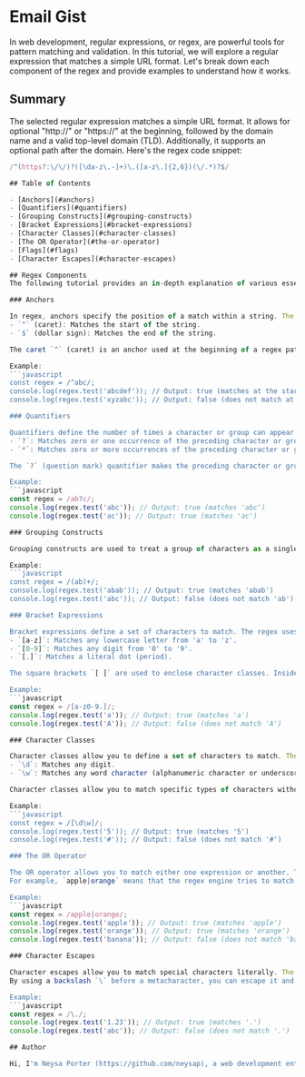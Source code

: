 # Email Gist

In web development, regular expressions, or regex, are powerful tools for pattern matching and validation. In this tutorial, we will explore a regular expression that matches a simple URL format. Let's break down each component of the regex and provide examples to understand how it works.

## Summary

The selected regular expression matches a simple URL format. It allows for optional "http://" or "https://" at the beginning, followed by the domain name and a valid top-level domain (TLD). Additionally, it supports an optional path after the domain. Here's the regex code snippet:

```javascript
/^(https?:\/\/)?([\da-z\.-]+)\.([a-z\.]{2,6})(\/.*)?$/

## Table of Contents

- [Anchors](#anchors)
- [Quantifiers](#quantifiers)
- [Grouping Constructs](#grouping-constructs)
- [Bracket Expressions](#bracket-expressions)
- [Character Classes](#character-classes)
- [The OR Operator](#the-or-operator)
- [Flags](#flags)
- [Character Escapes](#character-escapes)

## Regex Components
The following tutorial provides an in-depth explanation of various essential components that make up regular expressions (regex). Each component is described with a detailed definition, and its functionality is explained with clear examples. The section covers the following regex components.

### Anchors

In regex, anchors specify the position of a match within a string. The regex uses two anchor:
- `^` (caret): Matches the start of the string.
- `$` (dollar sign): Matches the end of the string.

The caret `^` (caret) is an anchor used at the beginning of a regex pattern and indicates that the pattern must start at the beginning of the input string. The dollar sign `$` (dollar sign) is another anchor used at the end of the regex pattern, specifying that the pattern must end at the end of the input string. Anchors are useful when you want to match patterns only at specific positions in the text.

Example:
```javascript
const regex = /^abc/;
console.log(regex.test('abcdef')); // Output: true (matches at the start)
console.log(regex.test('xyzabc')); // Output: false (does not match at the start)

### Quantifiers

Quantifiers define the number of times a character or group can appear in a match. The regex uses the `?` and `*` quantifiers:
- `?`: Matches zero or one occurrence of the preceding character or group.
- `*`: Matches zero or more occurrences of the preceding character or group.

The `?` (question mark) quantifier makes the preceding character or group optional, matching it zero or one time. The `*` (asterisk) quantifier matches the preceding character or group zero or more times. The `+` (plus sign) quantifier matches the preceding character or group one or more times. Additionally, you can use curly braces `{m, n}` to specify a range for the number of occurrences, where `m` is the minimum and `n` is the maximum.

Example:
```javascript
const regex = /ab?c/;
console.log(regex.test('abc')); // Output: true (matches 'abc')
console.log(regex.test('ac')); // Output: true (matches 'ac')

### Grouping Constructs

Grouping constructs are used to treat a group of characters as a single unit. The parentheses `( )` are used to create groups. By enclosing characters or subpatterns within parentheses, you can define a logical unit and then apply quantifiers, alternations, or other operations to that group. Grouping constructs also allow you to capture the matched content, which can be retrieved for further processing using backreferences.

Example:
```javascript
const regex = /(ab)+/;
console.log(regex.test('abab')); // Output: true (matches 'abab')
console.log(regex.test('abc')); // Output: false (does not match 'ab')

### Bracket Expressions

Bracket expressions define a set of characters to match. The regex uses brackets to define character classes:
- `[a-z]`: Matches any lowercase letter from 'a' to 'z'.
- `[0-9]`: Matches any digit from '0' to '9'.
- `[.]`: Matches a literal dot (period).

The square brackets `[ ]` are used to enclose character classes. Inside the brackets, you define a list of characters, character ranges, or predefined character classes that the regex engine will try to match. For example, `[a-z]` matches any lowercase letter, `[0-9]` matches any digit, and `[aeiou]` matches any vowel.

Example:
```javascript
const regex = /[a-z0-9.]/;
console.log(regex.test('a')); // Output: true (matches 'a')
console.log(regex.test('A')); // Output: false (does not match 'A')

### Character Classes

Character classes allow you to define a set of characters to match. The regex uses `\d` and `\w` character classes:
- `\d`: Matches any digit.
- `\w`: Matches any word character (alphanumeric character or underscore).

Character classes allow you to match specific types of characters without explicitly listing all possibilities. For instance, `\d` matches any digit, `\w` matches any word character (alphanumeric character or underscore), `\s` matches any whitespace character, `\D` matches any non-digit, `\W` matches any non-word character, and `\S` matches any non-whitespace character.

Example:
```javascript
const regex = /[\d\w]/;
console.log(regex.test('5')); // Output: true (matches '5')
console.log(regex.test('#')); // Output: false (does not match '#')

### The OR Operator

The OR operator allows you to match either one expression or another. The regex uses the `|` symbol for OR:
For example, `apple|orange` means that the regex engine tries to match either "apple" or "orange" in the input text. The OR operator is useful when you want to find multiple options for a particular pattern.

Example:
```javascript
const regex = /apple|orange/;
console.log(regex.test('apple')); // Output: true (matches 'apple')
console.log(regex.test('orange')); // Output: true (matches 'orange')
console.log(regex.test('banana')); // Output: false (does not match 'banana')

### Character Escapes

Character escapes allow you to match special characters literally. The regex uses `\.` to match a literal dot (period).
By using a backslash `\` before a metacharacter, you can escape it and match it as a literal character. For example, `\.` matches a literal dot (period) instead of serving as a wildcard to match any character. Escaping is necessary when you need to search for characters that have special meanings in regex.

Example:
```javascript
const regex = /\./;
console.log(regex.test('1.23')); // Output: true (matches '.')
console.log(regex.test('abc')); // Output: false (does not match '.')

## Author

Hi, I'm Neysa Porter (https://github.com/neysap), a web development enthusiast. I hope this tutorial helps you understand how to use regular expressions to match a simple URL format in your projects. Feel free to explore more regex patterns and their applications in web development!
